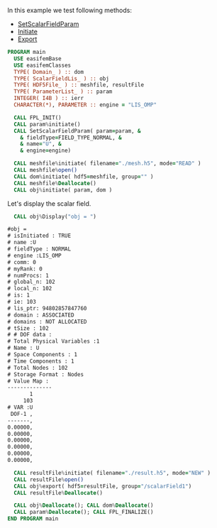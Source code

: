 In this example we test following methods:

- [SetScalarFieldParam](./SetScalarFieldParam.md)
- [Initiate](./Initiate.md)
- [Export](./Export.md)

```fortran
PROGRAM main
  USE easifemBase
  USE easifemClasses
  TYPE( Domain_ ) :: dom
  TYPE( ScalarFieldLis_ ) :: obj
  TYPE( HDF5File_ ) :: meshfile, resultFile
  TYPE( ParameterList_ ) :: param
  INTEGER( I4B ) :: ierr
  CHARACTER(*), PARAMETER :: engine = "LIS_OMP"
```

```fortran title="setScalarFieldParam"  
  CALL FPL_INIT()
  CALL param%initiate()
  CALL SetScalarFieldParam( param=param, &
    & fieldType=FIELD_TYPE_NORMAL, &
    & name="U", &
    & engine=engine)
```

```fortran title="Initiate"
  CALL meshfile%initiate( filename="./mesh.h5", mode="READ" )
  CALL meshfile%open()
  CALL dom%initiate( hdf5=meshfile, group="" )
  CALL meshfile%Deallocate()
  CALL obj%initiate( param, dom )
```

Let's display the scalar field.

```fortran
  CALL obj%Display("obj = ")
```

```txt title="results"
#obj =
# isInitiated : TRUE
# name :U
# fieldType : NORMAL
# engine :LIS_OMP
# comm: 0
# myRank: 0
# numProcs: 1
# global_n: 102
# local_n: 102
# is: 1
# ie: 103
# lis_ptr: 94802857847760
# domain : ASSOCIATED
# domains : NOT ALLOCATED
# tSize : 102
# # DOF data :
# Total Physical Variables :1
# Name : U
# Space Components : 1
# Time Components : 1
# Total Nodes : 102
# Storage Format : Nodes
# Value Map : 
--------------
       1      
     103      
# VAR :U
 DOF-1 ,   
-------,   
0.00000,   
0.00000,   
0.00000,   
0.00000,   
0.00000,   
0.00000,   
```

```fortran title="Export"
  CALL resultFile%initiate( filename="./result.h5", mode="NEW" )
  CALL resultFile%open()
  CALL obj%export( hdf5=resultFile, group="/scalarField1")
  CALL resultFile%Deallocate()
```

```fortran title="Cleanup"
  CALL obj%Deallocate(); CALL dom%Deallocate()
  CALL param%Deallocate(); CALL FPL_FINALIZE()
END PROGRAM main
```
